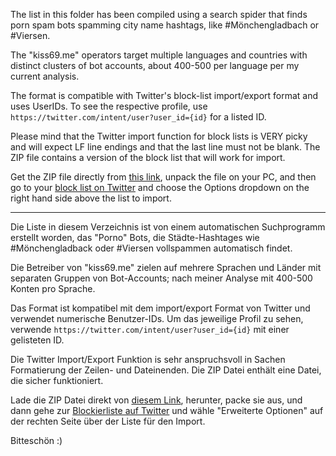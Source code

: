 The list in this folder has been compiled using a search spider 
that finds porn spam bots spamming city name hashtags, like #Mönchengladbach 
or #Viersen.

The "kiss69.me" operators target multiple languages and countries with
distinct clusters of bot accounts, about 400-500 per language per 
my current analysis. 

The format is compatible with Twitter's block-list import/export format
and uses UserIDs. To see the respective profile, use 
`https://twitter.com/intent/user?user_id={id}` for a listed ID.

Please mind that the Twitter import function for block lists is VERY picky and 
will expect LF line endings and that the last line must not be blank. The ZIP file 
contains a version of the block list that will work for import.

Get the ZIP file directly from [this link](https://raw.githubusercontent.com/clemensv/twitter_spamlists/master/block-kiss69-me.csv), 
unpack the file on your PC, and then go to your [block list on Twitter](https://twitter.com/settings/blocked) 
and choose the Options dropdown on the right hand side above the list to import.

----

Die Liste in diesem Verzeichnis ist von einem automatischen Suchprogramm
erstellt worden, das "Porno" Bots, die Städte-Hashtages wie #Mönchengladback oder #Viersen
vollspammen automatisch findet.

Die Betreiber von "kiss69.me" zielen auf mehrere Sprachen und Länder 
mit separaten Gruppen von Bot-Accounts; nach meiner Analyse mit 400-500 
Konten pro Sprache.

Das Format ist kompatibel mit dem import/export Format von Twitter und 
verwendet numerische Benutzer-IDs. Um das jeweilige Profil zu sehen, 
verwende `https://twitter.com/intent/user?user_id={id}` mit einer 
gelisteten ID.

Die Twitter Import/Export Funktion is sehr anspruchsvoll in Sachen 
Formatierung der Zeilen- und Dateinenden. Die ZIP Datei enthält eine Datei, 
die sicher funktioniert.

Lade die ZIP Datei direkt von [diesem Link](https://raw.githubusercontent.com/clemensv/twitter_spamlists/master/block-kiss69-me.csv), 
herunter, packe sie aus, und dann gehe zur [Blockierliste auf Twitter](https://twitter.com/settings/blocked) 
und wähle "Erweiterte Optionen" auf der rechten Seite über der Liste für den Import.

Bitteschön :)
